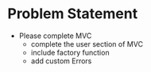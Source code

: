 # Problem Statement
* Please complete MVC 
  * complete the user section of MVC
  * include factory function
  * add custom Errors